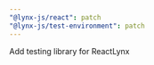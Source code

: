```yaml
---
"@lynx-js/react": patch
"@lynx-js/test-environment": patch
---
```


Add testing library for ReactLynx
